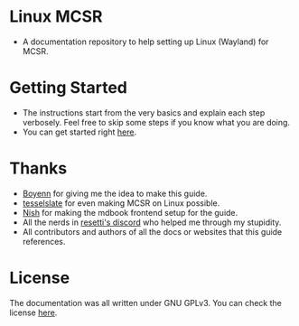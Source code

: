# Linux MCSR
- A documentation repository to help setting up Linux (Wayland) for MCSR.

# Getting Started
- The instructions start from the very basics and explain each step verbosely. Feel free to skip some steps if you know what you are doing.
- You can get started right [here](https://nyachloe.github.io/linux-mcsr-waywall/).

# Thanks
- [Boyenn](https://twitch.tv/lazy_boyenn) for giving me the idea to make this guide.
- [tesselslate](https://github.com/tesselslate) for even making MCSR on Linux possible.
- [Nish](https://github.com/ohnishant) for making the mdbook frontend setup for the guide.
- All the nerds in [resetti's discord](https://discord.gg/fwZA2VJh7k) who helped me through my stupidity.
- All contributors and authors of all the docs or websites that this guide references.

# License
The documentation was all written under GNU GPLv3. You can check the license [here](https://github.com/its-saanvi/linux-mcsr/blob/main/LICENSE).
